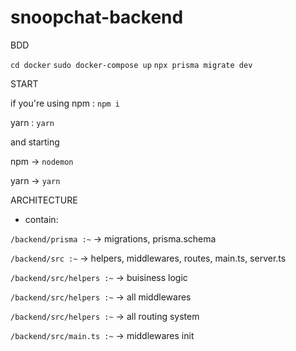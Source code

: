 # snoopchat-backend

BDD

`cd docker`
`sudo docker-compose up`
`npx prisma migrate dev`

START

if you're using npm : `npm i` 

yarn : `yarn`

and starting 

npm -> `nodemon`

yarn -> `yarn`

ARCHITECTURE

* contain:
 
`/backend/prisma :~` -> migrations, prisma.schema

`/backend/src :~` -> helpers, middlewares, routes, main.ts, server.ts

`/backend/src/helpers :~` -> buisiness logic

`/backend/src/helpers :~` -> all middlewares 

`/backend/src/helpers :~` -> all routing system

`/backend/src/main.ts :~` -> middlewares init
